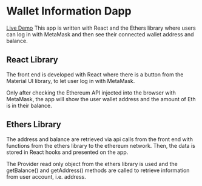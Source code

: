 # Wallet Information Dapp

[Live Demo](https://aki-anz.github.io/walletinfo-app/) This app is written with React and the Ethers library where users can log in with MetaMask and then see their connected wallet address and balance.

## React Library

The front end is developed with React where there is a button from the Material UI library, to let user log in with MetaMask.

Only after checking the Ethereum API injected into the browser with MetaMask, the app will show the user wallet address and the amount of Eth is in their balance.

## Ethers Library

The address and balance are retrieved via api calls from the front end with functions from the ethers library to the ethereum network. Then, the data is stored in React hooks and presented on the app.

The Provider read only object from the ethers library is used and the getBalance() and getAddress() methods are called to retrieve information from user account, i.e. address.
